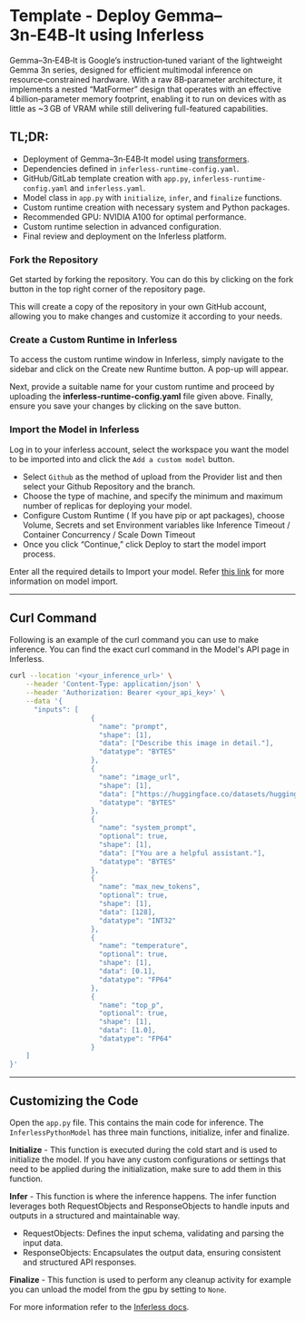 # Template - Deploy Gemma–3n‑E4B‑It using Inferless 
Gemma–3n‑E4B‑It is Google’s instruction‑tuned variant of the lightweight Gemma 3n series, designed for efficient multimodal inference on resource‑constrained hardware. With a raw 8B‑parameter architecture, it implements a nested “MatFormer” design that operates with an effective 4 billion‑parameter memory footprint, enabling it to run on devices with as little as ~3 GB of VRAM while still delivering full-featured capabilities.


## TL;DR:
- Deployment of Gemma–3n‑E4B‑It model using [transformers](https://github.com/huggingface/transformers).
- Dependencies defined in `inferless-runtime-config.yaml`.
- GitHub/GitLab template creation with `app.py`, `inferless-runtime-config.yaml` and `inferless.yaml`.
- Model class in `app.py` with `initialize`, `infer`, and `finalize` functions.
- Custom runtime creation with necessary system and Python packages.
- Recommended GPU: NVIDIA A100 for optimal performance.
- Custom runtime selection in advanced configuration.
- Final review and deployment on the Inferless platform.

### Fork the Repository
Get started by forking the repository. You can do this by clicking on the fork button in the top right corner of the repository page.

This will create a copy of the repository in your own GitHub account, allowing you to make changes and customize it according to your needs.

### Create a Custom Runtime in Inferless
To access the custom runtime window in Inferless, simply navigate to the sidebar and click on the Create new Runtime button. A pop-up will appear.

Next, provide a suitable name for your custom runtime and proceed by uploading the **inferless-runtime-config.yaml** file given above. Finally, ensure you save your changes by clicking on the save button.

### Import the Model in Inferless
Log in to your inferless account, select the workspace you want the model to be imported into and click the `Add a custom model` button.

- Select `Github` as the method of upload from the Provider list and then select your Github Repository and the branch.
- Choose the type of machine, and specify the minimum and maximum number of replicas for deploying your model.
- Configure Custom Runtime ( If you have pip or apt packages), choose Volume, Secrets and set Environment variables like Inference Timeout / Container Concurrency / Scale Down Timeout
- Once you click “Continue,” click Deploy to start the model import process.

Enter all the required details to Import your model. Refer [this link](https://docs.inferless.com/integrations/git-custom-code/git--custom-code) for more information on model import.

---
## Curl Command
Following is an example of the curl command you can use to make inference. You can find the exact curl command in the Model's API page in Inferless.
```bash
curl --location '<your_inference_url>' \
    --header 'Content-Type: application/json' \
    --header 'Authorization: Bearer <your_api_key>' \
    --data '{
      "inputs": [
                    {
                      "name": "prompt",
                      "shape": [1],
                      "data": ["Describe this image in detail."],
                      "datatype": "BYTES"
                    },
                    {
                      "name": "image_url",
                      "shape": [1],
                      "data": ["https://huggingface.co/datasets/huggingface/documentation-images/resolve/main/bee.jpg"],
                      "datatype": "BYTES"
                    },
                    {
                      "name": "system_prompt",
                      "optional": true,
                      "shape": [1],
                      "data": ["You are a helpful assistant."],
                      "datatype": "BYTES"
                    },
                    {
                      "name": "max_new_tokens",
                      "optional": true,
                      "shape": [1],
                      "data": [128],
                      "datatype": "INT32"
                    },
                    {
                      "name": "temperature",
                      "optional": true,
                      "shape": [1],
                      "data": [0.1],
                      "datatype": "FP64"
                    },
                    {
                      "name": "top_p",
                      "optional": true,
                      "shape": [1],
                      "data": [1.0],
                      "datatype": "FP64"
                    }
    ]
}'
```

---
## Customizing the Code
Open the `app.py` file. This contains the main code for inference. The `InferlessPythonModel` has three main functions, initialize, infer and finalize.

**Initialize** -  This function is executed during the cold start and is used to initialize the model. If you have any custom configurations or settings that need to be applied during the initialization, make sure to add them in this function.

**Infer** - This function is where the inference happens. The infer function leverages both RequestObjects and ResponseObjects to handle inputs and outputs in a structured and maintainable way.
- RequestObjects: Defines the input schema, validating and parsing the input data.
- ResponseObjects: Encapsulates the output data, ensuring consistent and structured API responses.

**Finalize** - This function is used to perform any cleanup activity for example you can unload the model from the gpu by setting to `None`.

For more information refer to the [Inferless docs](https://docs.inferless.com/).
